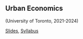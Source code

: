 ## Urban Economics
(University of Toronto, 2021-2024)

[Slides](https://www.google.com), [Syllabus](https://www.google.com)


